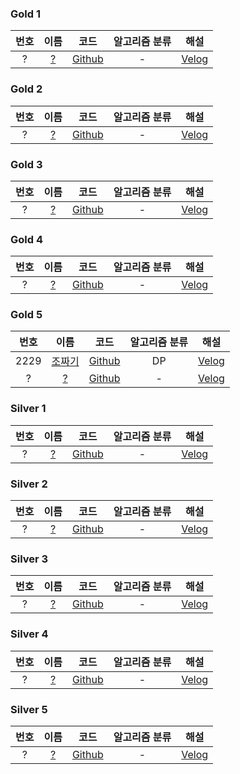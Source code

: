 
### Gold 1
|  번호  |                      이름                       |                                                 코드                                                 | 알고리즘 분류 |     해설      |
|:----:|:---------------------------------------------:|:--------------------------------------------------------------------------------------------------:|:-------:|:-----------:|
|  ?   |                    [?](?)                     |                                             [Github]()                                             |    -    |  [Velog]()  | 

### Gold 2
|  번호  |                      이름                       |                                                 코드                                                 | 알고리즘 분류 |     해설      |
|:----:|:---------------------------------------------:|:--------------------------------------------------------------------------------------------------:|:-------:|:-----------:|
|  ?   |                    [?](?)                     |                                             [Github]()                                             |    -    |  [Velog]()  | 

### Gold 3
|  번호  |                      이름                       |                                                 코드                                                 | 알고리즘 분류 |     해설      |
|:----:|:---------------------------------------------:|:--------------------------------------------------------------------------------------------------:|:-------:|:-----------:|
|  ?   |                    [?](?)                     |                                             [Github]()                                             |    -    |  [Velog]()  |   

### Gold 4
|  번호  |                      이름                       |                                                 코드                                                 | 알고리즘 분류 |     해설      |
|:----:|:---------------------------------------------:|:--------------------------------------------------------------------------------------------------:|:-------:|:-----------:|
|  ?   |                    [?](?)                     |                                             [Github]()                                             |    -    |  [Velog]()  |   

### Gold 5
|  번호  |                     이름                      |                                                  코드                                                   | 알고리즘 분류 |                                          해설                                           |
|:----:|:-------------------------------------------:|:-----------------------------------------------------------------------------------------------------:|:-------:|:-------------------------------------------------------------------------------------:|
| 2229 | [조짜기](https://www.acmicpc.net/problem/2229) | [Github](https://github.com/leeyungi/Problem_Solving/blob/main/Java/Baekjoon/Gold/Main_2229_조짜기.java) |   DP    | [Velog](https://velog.io/@yunlee/BOJ-2999%EB%B2%88-%EC%A1%B0-%EC%A7%9C%EA%B8%B0-Java) |
|  ?   |                   [?](?)                    |                                              [Github]()                                               |    -    |                                       [Velog]()                                       |   

### Silver 1
|  번호  |                      이름                       |                                                 코드                                                 | 알고리즘 분류 |     해설      |
|:----:|:---------------------------------------------:|:--------------------------------------------------------------------------------------------------:|:-------:|:-----------:|
|  ?   |                    [?](?)                     |                                             [Github]()                                             |    -    |  [Velog]()  |   

### Silver 2
|  번호  |                      이름                       |                                                 코드                                                 | 알고리즘 분류 |     해설      |
|:----:|:---------------------------------------------:|:--------------------------------------------------------------------------------------------------:|:-------:|:-----------:|
|  ?   |                    [?](?)                     |                                             [Github]()                                             |    -    |  [Velog]()  |   

### Silver 3
|  번호  |                      이름                       |                                                 코드                                                 | 알고리즘 분류 |     해설      |
|:----:|:---------------------------------------------:|:--------------------------------------------------------------------------------------------------:|:-------:|:-----------:|
|  ?   |                    [?](?)                     |                                             [Github]()                                             |    -    |  [Velog]()  |   

### Silver 4
|  번호  |                      이름                       |                                                 코드                                                 | 알고리즘 분류 |     해설      |
|:----:|:---------------------------------------------:|:--------------------------------------------------------------------------------------------------:|:-------:|:-----------:|
|  ?   |                    [?](?)                     |                                             [Github]()                                             |    -    |  [Velog]()  |   

### Silver 5
|  번호  |                      이름                       |                                                 코드                                                 | 알고리즘 분류 |     해설      |
|:----:|:---------------------------------------------:|:--------------------------------------------------------------------------------------------------:|:-------:|:-----------:|
|  ?   |                    [?](?)                     |                                             [Github]()                                             |    -    |  [Velog]()  |   
